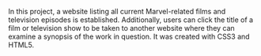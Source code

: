 In this project, a website listing all current Marvel-related films and television episodes is established. Additionally, users can click the title of a film or television show to be taken to another website where they can examine a synopsis of the work in question. It was created with CSS3 and HTML5.
